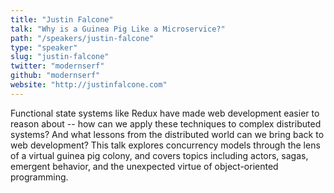 ```yaml
---
title: "Justin Falcone"
talk: "Why is a Guinea Pig Like a Microservice?"
path: "/speakers/justin-falcone"
type: "speaker"
slug: "justin-falcone"
twitter: "modernserf"
github: "modernserf"
website: "http://justinfalcone.com"
---
```


<p>Functional state systems like Redux have made web development easier to reason about -- how can we apply these techniques to complex distributed systems? And what lessons from the distributed world can we bring back to web development? This talk explores concurrency models through the lens of a virtual guinea pig colony, and covers topics including actors, sagas, emergent behavior, and the unexpected virtue of object-oriented programming.</p>